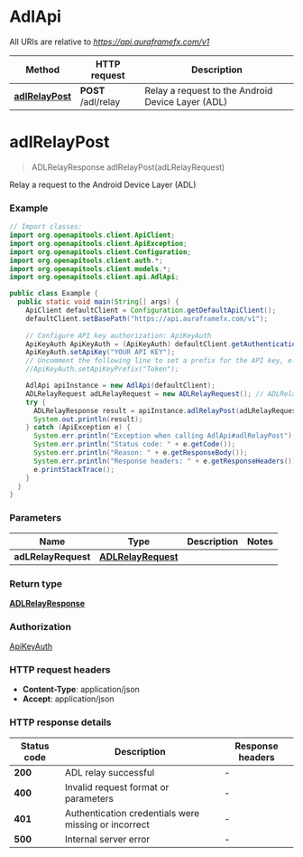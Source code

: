 # AdlApi

All URIs are relative to *https://api.auraframefx.com/v1*

| Method                                     | HTTP request        | Description                                       |
|--------------------------------------------|---------------------|---------------------------------------------------|
| [**adlRelayPost**](AdlApi.md#adlRelayPost) | **POST** /adl/relay | Relay a request to the Android Device Layer (ADL) |

<a id="adlRelayPost"></a>

# **adlRelayPost**

> ADLRelayResponse adlRelayPost(adLRelayRequest)

Relay a request to the Android Device Layer (ADL)

### Example

```java
// Import classes:
import org.openapitools.client.ApiClient;
import org.openapitools.client.ApiException;
import org.openapitools.client.Configuration;
import org.openapitools.client.auth.*;
import org.openapitools.client.models.*;
import org.openapitools.client.api.AdlApi;

public class Example {
  public static void main(String[] args) {
    ApiClient defaultClient = Configuration.getDefaultApiClient();
    defaultClient.setBasePath("https://api.auraframefx.com/v1");
    
    // Configure API key authorization: ApiKeyAuth
    ApiKeyAuth ApiKeyAuth = (ApiKeyAuth) defaultClient.getAuthentication("ApiKeyAuth");
    ApiKeyAuth.setApiKey("YOUR API KEY");
    // Uncomment the following line to set a prefix for the API key, e.g. "Token" (defaults to null)
    //ApiKeyAuth.setApiKeyPrefix("Token");

    AdlApi apiInstance = new AdlApi(defaultClient);
    ADLRelayRequest adLRelayRequest = new ADLRelayRequest(); // ADLRelayRequest | 
    try {
      ADLRelayResponse result = apiInstance.adlRelayPost(adLRelayRequest);
      System.out.println(result);
    } catch (ApiException e) {
      System.err.println("Exception when calling AdlApi#adlRelayPost");
      System.err.println("Status code: " + e.getCode());
      System.err.println("Reason: " + e.getResponseBody());
      System.err.println("Response headers: " + e.getResponseHeaders());
      e.printStackTrace();
    }
  }
}
```

### Parameters

| Name                | Type                                      | Description | Notes |
|---------------------|-------------------------------------------|-------------|-------|
| **adLRelayRequest** | [**ADLRelayRequest**](ADLRelayRequest.md) |             |       |

### Return type

[**ADLRelayResponse**](ADLRelayResponse.md)

### Authorization

[ApiKeyAuth](../README.md#ApiKeyAuth)

### HTTP request headers

- **Content-Type**: application/json
- **Accept**: application/json

### HTTP response details

| Status code | Description                                          | Response headers |
|-------------|------------------------------------------------------|------------------|
| **200**     | ADL relay successful                                 | -                |
| **400**     | Invalid request format or parameters                 | -                |
| **401**     | Authentication credentials were missing or incorrect | -                |
| **500**     | Internal server error                                | -                |

